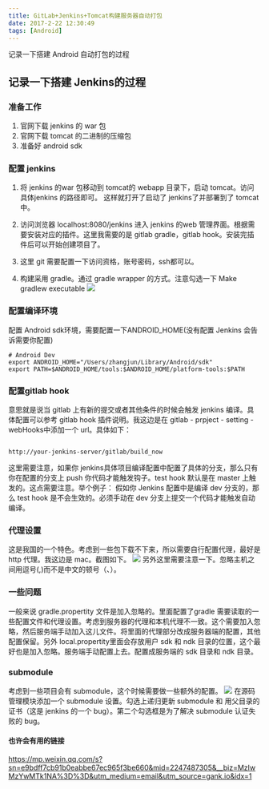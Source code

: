 ```yaml
---
title: GitLab+Jenkins+Tomcat构建服务器自动打包
date: 2017-2-22 12:30:49
tags: [Android]
---
```


记录一下搭建 Android 自动打包的过程<!-- more -->
## 记录一下搭建 Jenkins的过程
### 准备工作
1. 官网下载 jenkins 的 war 包
2. 官网下载 tomcat 的二进制的压缩包
3. 准备好 android sdk

### 配置 jenkins
1. 将 jenkins 的war 包移动到 tomcat的 webapp 目录下，启动 tomcat。访问具体jenkins 的路径即可。
这样就打开了启动了 jenkins了并部署到了 tomcat 中。

2. 访问浏览器 localhost:8080/jenkins 进入 jenkins 的web 管理界面。根据需要安装对应的插件。这里我需要的是 gitlab gradle，gitlab hook。安装完插件后可以开始创建项目了。
3. 这里 git 需要配置一下访问资格，账号密码，ssh都可以。
4. 构建采用 gradle。通过 gradle wrapper 的方式。注意勾选一下	Make gradlew executable
  ![](https://ws1.sinaimg.cn/large/006tKfTcgy1fidjzkdrl2j317o0ui41k.jpg)


### 配置编译环境
配置 Android sdk环境，需要配置一下ANDROID_HOME(没有配置 Jenkins 会告诉需要你配置)

```shell
# Android Dev
export ANDROID_HOME="/Users/zhangjun/Library/Android/sdk"
export PATH=$ANDROID_HOME/tools:$ANDROID_HOME/platform-tools:$PATH
```

### 配置gitlab hook

意思就是说当 gitlab 上有新的提交或者其他条件的时候会触发 jenkins 编译。具体配置可以参考 gitlab hook 插件说明。我这边是在 gitlab - prpject - setting - webHooks中添加一个 url。具体如下：
```

http://your-jenkins-server/gitlab/build_now
```
这里需要注意，如果你 jenkins具体项目编译配置中配置了具体的分支，那么只有你在配置的分支上 push 你代码才能触发钩子。test hook 默认是在 master 上触发的。这点需要注意。举个例子：
假如你 Jenkins 配置中是编译 dev 分支的，那么 test hook 是不会生效的。必须手动在 dev 分支上提交一个代码才能触发自动编译。

### 代理设置
这是我国的一个特色。考虑到一些包下载不下来，所以需要自行配置代理，最好是 http 代理。我这边是 mac。截图如下。
![](https://ws2.sinaimg.cn/large/006tKfTcgy1fidjzli5myj30i30f0dh6.jpg)
另外这里需要注意一下。忽略主机之间用逗号(,)而不是中文的顿号（、）。

### 一些问题
一般来说 gradle.propertity 文件是加入忽略的。里面配置了gradle 需要读取的一些配置文件和代理设置。考虑到服务器的代理和本机代理不一致。这个需要加入忽略，然后服务端手动加入这儿文件。将里面的代理部分改成服务器端的配置，其他配置保留。另外 local.propertity里面会存放用户 sdk 和 ndk 目录的位置，这个最好也是加入忽略。服务端手动配置上去。配置成服务端的 sdk 目录和 ndk 目录。

### submodule
考虑到一些项目会有 submodule，这个时候需要做一些额外的配置。
![](https://ws2.sinaimg.cn/large/006tKfTcgy1fidjzmjfsij31660kawgm.jpg)
在源码管理模块添加一个 submodule 设置。勾选上递归更新 submodule 和 用父目录的证书（这是 jenkins 的一个 bug）。第二个勾选框是为了解决 submodule 认证失败的 bug。


#### 也许会有用的链接
https://mp.weixin.qq.com/s?sn=e9bdff7cb91b0eabbe67ec965f3be660&mid=2247487305&__biz=MzIwMzYwMTk1NA%3D%3D&utm_medium=email&utm_source=gank.io&idx=1
